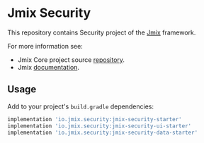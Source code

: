 # Jmix Security

This repository contains Security project of the [Jmix](https://jmix.io) framework.

For more information see:

* Jmix Core project source [repository](https://github.com/Haulmont/jmix-core).
* Jmix [documentation](https://docs.jmix.io).

## Usage

Add to your project's `build.gradle` dependencies:

```groovy
implementation 'io.jmix.security:jmix-security-starter'
implementation 'io.jmix.security:jmix-security-ui-starter'
implementation 'io.jmix.security:jmix-security-data-starter'
```
